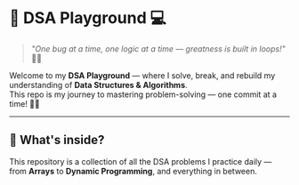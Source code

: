 # 🚀 DSA Playground 💻

> *"One bug at a time, one logic at a time — greatness is built in loops!"* 🧠✨  

Welcome to my **DSA Playground** — where I solve, break, and rebuild my understanding of **Data Structures & Algorithms**.  
This repo is my journey to mastering problem-solving — one commit at a time! 🧩🔥

---

## 🧭 What's inside?

This repository is a collection of all the DSA problems I practice daily — from **Arrays** to **Dynamic Programming**, and everything in between.


